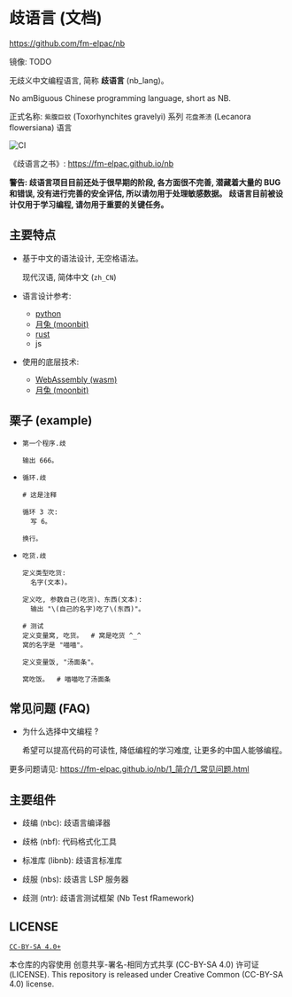 # 歧语言 (文档)
<https://github.com/fm-elpac/nb>

镜像:
TODO

无歧义中文编程语言, 简称 **歧语言** (nb_lang)。

No amBiguous Chinese programming language, short as NB.

正式名称: `紫腹巨蚊` (Toxorhynchites gravelyi) 系列 `花盘茶渍` (Lecanora flowersiana) 语言

![CI](https://github.com/fm-elpac/nb/actions/workflows/ci.yml/badge.svg)

《歧语言之书》: <https://fm-elpac.github.io/nb>

**警告: 歧语言项目目前还处于很早期的阶段, 各方面很不完善, 潜藏着大量的 BUG 和错误, 没有进行完善的安全评估, 所以请勿用于处理敏感数据。**
**歧语言目前被设计仅用于学习编程, 请勿用于重要的关键任务。**


## 主要特点

+ 基于中文的语法设计, 无空格语法。

  现代汉语, 简体中文 (`zh_CN`)

+ 语言设计参考:
  - [python](https://www.python.org/)
  - [月兔 (moonbit)](https://www.moonbitlang.cn/)
  - [rust](https://www.rust-lang.org/)
  - js

+ 使用的底层技术:
  - [WebAssembly (wasm)](https://webassembly.org/)
  - [月兔 (moonbit)](https://www.moonbitlang.cn/)


## 栗子 (example)

+ `第一个程序.歧`

  ```
  输出 666。
  ```

+ `循环.歧`

  ```
  # 这是注释

  循环 3 次:
    写 6。

  换行。
  ```

+ `吃货.歧`

  ```
  定义类型吃货:
    名字(文本)。

  定义吃, 参数自己(吃货)、东西(文本):
    输出 "\(自己的名字)吃了\(东西)"。

  # 测试
  定义变量窝, 吃货。  # 窝是吃货 ^_^
  窝的名字是 "喵喵"。

  定义变量饭, "汤面条"。

  窝吃饭。  # 喵喵吃了汤面条
  ```


## 常见问题 (FAQ)

+ 为什么选择中文编程 ?

  希望可以提高代码的可读性, 降低编程的学习难度, 让更多的中国人能够编程。

更多问题请见: <https://fm-elpac.github.io/nb/1_简介/1_常见问题.html>


## 主要组件

+ 歧编 (nbc): 歧语言编译器

+ 歧格 (nbf): 代码格式化工具

+ 标准库 (libnb): 歧语言标准库

+ 歧服 (nbs): 歧语言 LSP 服务器

+ 歧测 (ntr): 歧语言测试框架 (Nb Test fRamework)


## LICENSE

[`CC-BY-SA 4.0+`](https://creativecommons.org/licenses/by-sa/4.0/)

本仓库的内容使用 创意共享-署名-相同方式共享 (CC-BY-SA 4.0) 许可证 (LICENSE).
This repository is released under Creative Common (CC-BY-SA 4.0) license.
